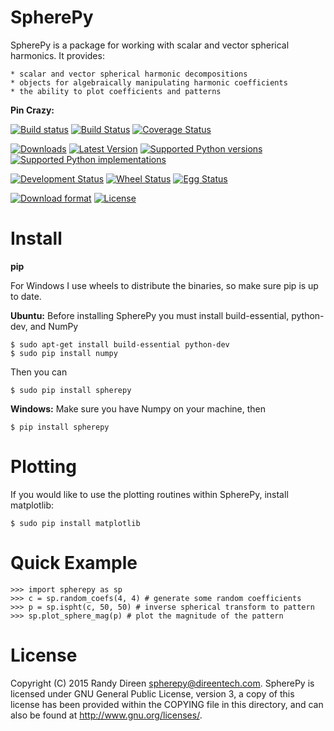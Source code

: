 SpherePy
========

SpherePy is a package for working with scalar and vector spherical harmonics.
It provides:

	* scalar and vector spherical harmonic decompositions
	* objects for algebraically manipulating harmonic coefficients
	* the ability to plot coefficients and patterns

**Pin Crazy:** 
	
[![Build status](https://ci.appveyor.com/api/projects/status/ccwuv424wao4rbly?svg=true)](https://ci.appveyor.com/project/rdireen/spherepy)
[![Build Status](https://travis-ci.org/rdireen/spherepy.svg?branch=master)](https://travis-ci.org/rdireen/spherepy)
[![Coverage Status](https://coveralls.io/repos/rdireen/spherepy/badge.svg?branch=master)](https://coveralls.io/r/rdireen/spherepy?branch=master)

[![Downloads](https://pypip.in/download/spherepy/badge.svg)](https://pypi.python.org/pypi/spherepy/)
[![Latest Version](https://pypip.in/version/spherepy/badge.svg)](https://pypi.python.org/pypi/spherepy/)
[![Supported Python versions](https://pypip.in/py_versions/spherepy/badge.svg)](https://pypi.python.org/pypi/spherepy/)
[![Supported Python implementations](https://pypip.in/implementation/spherepy/badge.svg)](https://pypi.python.org/pypi/spherepy/)

[![Development Status](https://pypip.in/status/spherepy/badge.svg)](https://pypi.python.org/pypi/spherepy/)
[![Wheel Status](https://pypip.in/wheel/spherepy/badge.svg)](https://pypi.python.org/pypi/spherepy/)
[![Egg Status](https://pypip.in/egg/spherepy/badge.svg)](https://pypi.python.org/pypi/spherepy/)

[![Download format](https://pypip.in/format/spherepy/badge.svg)](https://pypi.python.org/pypi/spherepy/)
[![License](https://pypip.in/license/spherepy/badge.svg)](https://pypi.python.org/pypi/spherepy/)



	
Install
=======

**pip**

For Windows I use wheels to distribute the binaries, so make sure pip is up to date.

**Ubuntu:**
Before installing SpherePy you must install build-essential, python-dev, and NumPy

    $ sudo apt-get install build-essential python-dev
    $ sudo pip install numpy

Then you can 

    $ sudo pip install spherepy
    
**Windows:**
Make sure you have Numpy on your machine, then

    $ pip install spherepy
	
Plotting
========

If you would like to use the plotting routines within SpherePy, install matplotlib:

    $ sudo pip install matplotlib
	
Quick Example
=============

    >>> import spherepy as sp 
    >>> c = sp.random_coefs(4, 4) # generate some random coefficients
    >>> p = sp.ispht(c, 50, 50) # inverse spherical transform to pattern
    >>> sp.plot_sphere_mag(p) # plot the magnitude of the pattern

License
=======

Copyright (C) 2015  Randy Direen <spherepy@direentech.com>.
SpherePy is licensed under GNU General Public License, version 3, a copy of this license has been provided within the COPYING file in this directory, and can also be found at <http://www.gnu.org/licenses/>.
 
